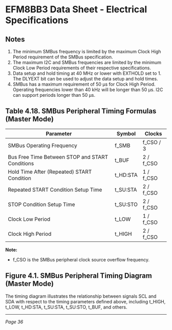 # EFM8BB3 Data Sheet - Electrical Specifications

## Notes
1. The minimum SMBus frequency is limited by the maximum Clock High Period requirement of the SMBus specification.
2. The maximum I2C and SMBus frequencies are limited by the minimum Clock Low Period requirements of their respective specifications.
3. Data setup and hold timing at 40 MHz or lower with EXTHOLD set to 1. The DLYEXT bit can be used to adjust the data setup and hold times.
4. SMBus has a maximum requirement of 50 µs for Clock High Period. Operating frequencies lower than 40 kHz will be longer than 50 µs. I2C can support periods longer than 50 µs.

## Table 4.18. SMBus Peripheral Timing Formulas (Master Mode)

| Parameter                                   | Symbol  | Clocks   |
|---------------------------------------------|---------|----------|
| SMBus Operating Frequency                    | f_SMB   | f_CSO / 3|
| Bus Free Time Between STOP and START Conditions | t_BUF   | 2 / f_CSO|
| Hold Time After (Repeated) START Condition  | t_HD:STA | 1 / f_CSO|
| Repeated START Condition Setup Time          | t_SU:STA | 2 / f_CSO|
| STOP Condition Setup Time                     | t_SU:STO | 2 / f_CSO|
| Clock Low Period                              | t_LOW   | 1 / f_CSO|
| Clock High Period                             | t_HIGH  | 2 / f_CSO|

**Note:**
- f_CSO is the SMBus peripheral clock source overflow frequency.

## Figure 4.1. SMBus Peripheral Timing Diagram (Master Mode)

The timing diagram illustrates the relationship between signals SCL and SDA with respect to the timing parameters defined above, including t_HIGH, t_LOW, t_HD:STA, t_SU:STA, t_SU:STO, t_BUF, and others.

---
*Page 36*